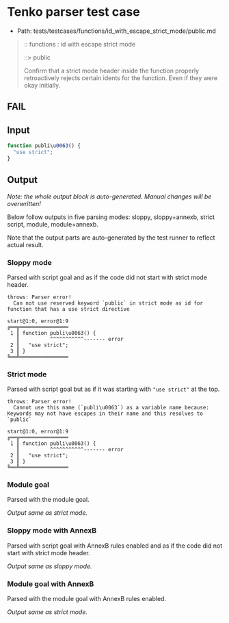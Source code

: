 # Tenko parser test case

- Path: tests/testcases/functions/id_with_escape_strict_mode/public.md

> :: functions : id with escape strict mode
>
> ::> public
>
> Confirm that a strict mode header inside the function properly retroactively rejects certain idents for the function. Even if they were okay initially.

## FAIL

## Input

`````js
function publi\u0063() {
  "use strict";
}
`````

## Output

_Note: the whole output block is auto-generated. Manual changes will be overwritten!_

Below follow outputs in five parsing modes: sloppy, sloppy+annexb, strict script, module, module+annexb.

Note that the output parts are auto-generated by the test runner to reflect actual result.

### Sloppy mode

Parsed with script goal and as if the code did not start with strict mode header.

`````
throws: Parser error!
  Can not use reserved keyword `public` in strict mode as id for function that has a use strict directive

start@1:0, error@1:9
╔══╦════════════════
 1 ║ function publi\u0063() {
   ║          ^^^^^^^^^^^------- error
 2 ║   "use strict";
 3 ║ }
╚══╩════════════════

`````

### Strict mode

Parsed with script goal but as if it was starting with `"use strict"` at the top.

`````
throws: Parser error!
  Cannot use this name (`publi\u0063`) as a variable name because: Keywords may not have escapes in their name and this resolves to `public`

start@1:0, error@1:9
╔══╦════════════════
 1 ║ function publi\u0063() {
   ║          ^^^^^^^^^^^------- error
 2 ║   "use strict";
 3 ║ }
╚══╩════════════════

`````

### Module goal

Parsed with the module goal.

_Output same as strict mode._

### Sloppy mode with AnnexB

Parsed with script goal with AnnexB rules enabled and as if the code did not start with strict mode header.

_Output same as sloppy mode._

### Module goal with AnnexB

Parsed with the module goal with AnnexB rules enabled.

_Output same as strict mode._
